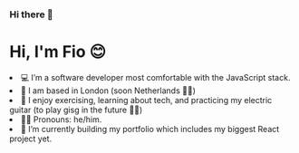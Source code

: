 ### Hi there 👋

<!--
**gritNgo/gritNgo** is a ✨ _special_ ✨ repository because its `README.md` (this file) appears on your GitHub profile.

Here are some ideas to get you started:

- 🔭 I’m currently working on ...
- 🌱 I’m currently learning ...
- 👯 I’m looking to collaborate on ...
- 🤔 I’m looking for help with ...
- 💬 Ask me about ...
- 📫 How to reach me: ...
- 😄 Pronouns: ...
- ⚡ Fun fact: ...
-->
<h1>Hi, I'm Fio 😊</h1>

<li>💻 I’m a software developer most comfortable with the JavaScript stack.</li>
<li>🏡 I am based in London (soon Netherlands 🤞🏽)</li>
<li>🧩 I enjoy exercising, learning about tech, and practicing my electric guitar (to play gisg in the future 🤘🏾)</li>
<li>🙆‍♀️ Pronouns: he/him.</li>
<li>🔎 I’m currently building my portfolio which includes my biggest React project yet.</li>

